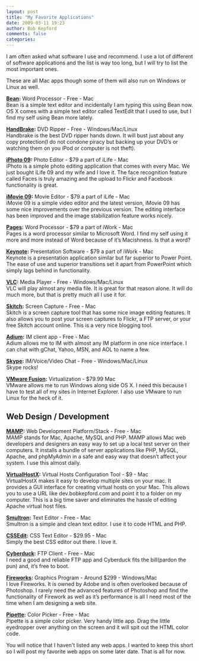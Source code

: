 ```yaml
---
layout: post
title: "My Favorite Applications"
date: 2009-03-11 19:23
author: Bob Kepford
comments: false
categories:
---
```



<p>I am often asked what software I use and recommend. I use a lot of different of software applications and the list is way too long, but I will try to list the most important ones.</p>

<p>These are all Mac apps though some of them will also run on Windows or Linux as well.</p>

<p><strong><a href="http://www.bean-osx.com/" title="Bean">Bean</a>:</strong> Word Processor - Free - Mac<br>
Bean is a simple text editor and incidentally I am typing this using Bean now. OS X comes with a simple text editor called TextEdit that I used to use, but I find my self using Bean more lately.</p>

<p><strong><a href="http://handbrake.fr/" title="HandBrake">HandBrake</a>:</strong> DVD Ripper - Free - Windows/Mac/Linux<br>
Handbrake is the best DVD ripper hands down. It will bust just about any copy protection(I do not condone piracy but backing up your DVD’s or watching them on you iPod or computer is not theft). </p>

<p><strong><a href="http://www.apple.com/ilife/iphoto/" title="iPhoto 09">iPhoto 09</a>:</strong> Photo Editor - $79 a part of iLife - Mac<br>
iPhoto is a simple photo editing application that comes with every Mac. We just bought iLife 09 and my wife and I love it. The face recognition feature called Faces is truly amazing and the upload to Flickr and Facebook functionality is great.</p>

<p><strong><a href="http://www.apple.com/ilife/imovie/" title="iMovie 09">iMovie 09</a>:</strong> Movie Editor - $79 a part of iLife - Mac<br>
iMovie 09 is a simple video editor and the latest version, iMovie 09 has some nice improvements over the previous version. The editing interface has been improved and the image stabilization feature works nicely. </p>

<p><strong><a href="http://www.apple.com/iwork/pages/" title="Pages">Pages</a>:</strong> Word Processor - $79 a part of iWork - Mac<br>
Pages is a word processor similar to Microsoft Word. I find my self using it more and more instead of Word because of it’s Macishness. Is that a word?</p>

<p><strong><a href="http://www.apple.com/iwork/keynote/" title="Keynote">Keynote</a>:</strong> Presentation Software - $79 a part of iWork - Mac<br>
Keynote is a presentation application similar but far superior to Power Point. The ease of use and superior transitions set it apart from PowerPoint which simply lags behind in functionality.</p>

<p><strong><a href="http://www.videolan.org/vlc/" title="VLC">VLC</a>:</strong> Media Player - Free - Windows/Mac/Linux<br>
VLC will play almost any media file. It is great for that reason alone. It will do much more, but that is pretty much all I use it for.</p>

<p><strong><a href="http://skitch.com/" title="Skitch">Skitch</a>:</strong> Screen Capture - Free - Mac<br>
Skitch is a screen capture tool that has some nice image editing features. It also allows you to post your screen captures to Flickr, a FTP server, or your free Skitch account online. This is a very nice blogging tool.</p>

<p><strong><a href="http://www.adiumx.com/" title="Adium">Adium</a>:</strong> IM client app - Free - Mac<br>
Adium allows me to IM with almost any IM platform in one nice interface. I can chat with gChat, Yahoo, MSN, and AOL to name a few.</p>

<p><strong><a href="http://www.skype.com/" title="Skype">Skype</a>:</strong> IM/Voice/Video Chat - Free - Windows/Mac/Linux<br>
Skype rocks!</p>

<p><strong><a href="http://www.vmware.com/products/fusion/ " title="VMware Fusion">VMware Fusion</a>:</strong> Virtualization - $79.99 Mac<br>
VMware allows me to run Windows along side OS X. I need this because I have to test all of my sites in Internet Explorer. I also use VMware to run Linux for the heck of it. </p>

<h2>Web Design / Development</h2>

<p><strong><a href="http://www.mamp.info/" title="MAMP">MAMP</a>:</strong> Web Development Platform/Stack - Free - Mac<br>
MAMP stands for Mac, Apache, MySQL and PHP.  MAMP allows Mac web developers and designers an easy way to set up a local test server on their computers. It installs a bundle of server applications like PHP, MySQL, Apache, and phpMyAdmin in a safe and easy way that doesn’t affect your system. I use this almost daily.</p>

<p><strong><a href="http://clickontyler.com/virtualhostx/ " title="VirtualHostX">VirtualHostX</a>:</strong> Virtual Hosts Configuration Tool - $9 - Mac<br>
VirtualHostX makes it easy to develop multiple sites on your mac. It provides a GUI interface for creating virtual hosts on your Mac. This allows you to use a URL like dev.bobkepford.com and point it to a folder on my computer. This is a big time saver and eliminates the hassle of editing Apache virtual host files.</p>

<p><strong><a href="http://tuppis.com/smultron/" title="Smultron">Smultron</a>:</strong> Text Editor -  Free -  Mac<br>
Smultron is a simple and clean text editor. I use it to code HTML and PHP.</p>

<p><strong><a href="http://macrabbit.com/cssedit/" title="CSSEdit">CSSEdit</a>:</strong> CSS Text Editor - $29.95 - Mac<br>
Simply the best CSS editor out there. I love it.</p>

<p><strong><a href="http://cyberduck.ch/ " title="Cyberduck">Cyberduck</a>:</strong> FTP Client - Free - Mac<br>
I need a good and reliable FTP app and Cyberduck fits the bill(pardon the pun) and, it’s free to boot. </p>

<p><strong><a href="http://www.adobe.com/products/fireworks/" title="Fireworks">Fireworks</a>:</strong> Graphics Program - Around $299 - Windows/Mac<br>
I love Fireworks. It is owned by Adobe and is often overlooked because of Photoshop. I rarely need the advanced features of Photoshop and find the functionality of Firework as well as it’s performance is all I need most of the time when I am designing a web site. </p>

<p><strong><a href="http://www.charcoaldesign.co.uk/pipette" title="Pipette">Pipette</a>:</strong> Color Picker - Free - Mac<br>
Pipette is a simple color picker. Very handy little app. Drag the little eyedropper over anything on the screen and it will spit out the HTML color code.</p>

<p>You will notice that I haven't listed any web apps. I wanted to keep this short so I will post my favorite web apps on some later date. That is all for now.</p>
